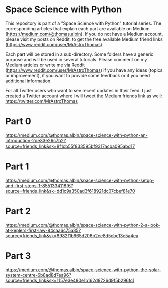 # Space Science with Python
This repository is part of a "Space Science with Python" tutorial series. The corresponding articles that explain each part are available on Medium (https://medium.com/@thomas.albin). If you do not have a Medium account, please visit my posts on Reddit, to get the free available Medium friend links (https://www.reddit.com/user/MrAstroThomas).

Each part will be stored in a sub-directory. Some folders have a generic purpose and will be used in several tutorials. Please comment on my Medium articles or write me via Reddit (https://www.reddit.com/user/MrAstroThomas) if you have any ideas (topics or improvement), if you want to provide some feedback or if you need additional information.

For all Twitter users who want to see recent updates in their feed: I just created a Twitter account where I will tweet the Medium friends link as well: https://twitter.com/MrAstroThomas

# Part 0
https://medium.com/@thomas.albin/space-science-with-python-an-introduction-2de33e26c7b2?source=friends_link&sk=8f1cb55f833595bf9317acba095abd17

# Part 1
https://medium.com/@thomas.albin/space-science-with-python-setup-and-first-steps-1-8551334118f6?source=friends_link&sk=dd1c9a350ad3f618921dc07cbef81e70

# Part 2
https://medium.com/@thomas.albin/space-science-with-python-2-a-look-at-keplers-first-law-84caa6c75a35?source=friends_link&sk=8982f1b665d206b2ce8d5cbc13e5a4ea

# Part 3
https://medium.com/@thomas.albin/space-science-with-python-the-solar-system-centre-6b8ad8d7ea96?source=friends_link&sk=1157e3e480e1b162d8726d9f5b296fc1
